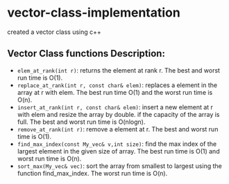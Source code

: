 # vector-class-implementation

created a vector class using c++

## Vector Class functions Description:
- `elem_at_rank(int r)`: returns the element at rank r. The best and worst run time is O(1).
- `replace_at_rank(int r, const char& elem)`: replaces a element in the array at r with elem. The best run time O(1) and the worst run time is O(n).
- `insert_at_rank(int r, const char& elem)`: insert a new element at r with elem and resize the array by double. if the capacity of the array is full. The best and worst run time is O(nlogn).
- `remove_at_rank(int r)`: remove a element at r. The best and worst run time is O(1).
- `find_max_index(const My_vec& v,int size)`: find the max index of the largest element in the given size of array. The best run time is O(1) and worst run time is O(n).
- `sort_max(My_vec& vec)`: sort the array from smallest to largest using the function find_max_index. The  worst run time is O(n).

